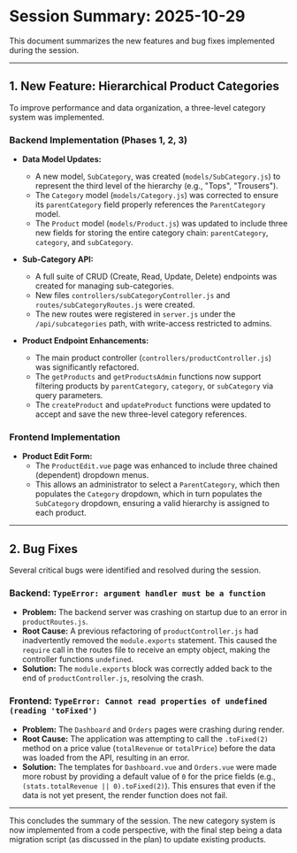 
# Session Summary: 2025-10-29

This document summarizes the new features and bug fixes implemented during the session.

---

## 1. New Feature: Hierarchical Product Categories

To improve performance and data organization, a three-level category system was implemented.

### Backend Implementation (Phases 1, 2, 3)

- **Data Model Updates:**
  - A new model, `SubCategory`, was created (`models/SubCategory.js`) to represent the third level of the hierarchy (e.g., "Tops", "Trousers").
  - The `Category` model (`models/Category.js`) was corrected to ensure its `parentCategory` field properly references the `ParentCategory` model.
  - The `Product` model (`models/Product.js`) was updated to include three new fields for storing the entire category chain: `parentCategory`, `category`, and `subCategory`.

- **Sub-Category API:**
  - A full suite of CRUD (Create, Read, Update, Delete) endpoints was created for managing sub-categories.
  - New files `controllers/subCategoryController.js` and `routes/subCategoryRoutes.js` were created.
  - The new routes were registered in `server.js` under the `/api/subcategories` path, with write-access restricted to admins.

- **Product Endpoint Enhancements:**
  - The main product controller (`controllers/productController.js`) was significantly refactored.
  - The `getProducts` and `getProductsAdmin` functions now support filtering products by `parentCategory`, `category`, or `subCategory` via query parameters.
  - The `createProduct` and `updateProduct` functions were updated to accept and save the new three-level category references.

### Frontend Implementation

- **Product Edit Form:**
  - The `ProductEdit.vue` page was enhanced to include three chained (dependent) dropdown menus.
  - This allows an administrator to select a `ParentCategory`, which then populates the `Category` dropdown, which in turn populates the `SubCategory` dropdown, ensuring a valid hierarchy is assigned to each product.

---

## 2. Bug Fixes

Several critical bugs were identified and resolved during the session.

### Backend: `TypeError: argument handler must be a function`

- **Problem:** The backend server was crashing on startup due to an error in `productRoutes.js`.
- **Root Cause:** A previous refactoring of `productController.js` had inadvertently removed the `module.exports` statement. This caused the `require` call in the routes file to receive an empty object, making the controller functions `undefined`.
- **Solution:** The `module.exports` block was correctly added back to the end of `productController.js`, resolving the crash.

### Frontend: `TypeError: Cannot read properties of undefined (reading 'toFixed')`

- **Problem:** The `Dashboard` and `Orders` pages were crashing during render.
- **Root Cause:** The application was attempting to call the `.toFixed(2)` method on a price value (`totalRevenue` or `totalPrice`) before the data was loaded from the API, resulting in an error.
- **Solution:** The templates for `Dashboard.vue` and `Orders.vue` were made more robust by providing a default value of `0` for the price fields (e.g., `(stats.totalRevenue || 0).toFixed(2)`). This ensures that even if the data is not yet present, the render function does not fail.

---

This concludes the summary of the session. The new category system is now implemented from a code perspective, with the final step being a data migration script (as discussed in the plan) to update existing products.
